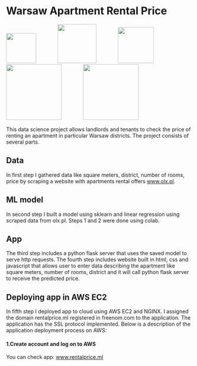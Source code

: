 # Warsaw Apartment Rental Price

<img src="https://user-images.githubusercontent.com/35708288/158497746-9a402e1f-a522-4d48-b558-aa2ef37eed61.png" width="81"/> &emsp; &emsp; &emsp; 
<img src="https://user-images.githubusercontent.com/35708288/158498254-d32accc7-259e-422f-8588-5b4ed4d83cd8.png" width="105"/> &emsp; &emsp; &emsp;
<img src="https://user-images.githubusercontent.com/35708288/158498353-1f996fdd-9a68-43f4-9926-3b3db5548265.png" width="97"/> &emsp; &emsp; &emsp;
<img src="https://user-images.githubusercontent.com/35708288/205467200-29352db5-d9bd-4620-bdb5-f13459863cbb.png" width="150"/> &emsp; &emsp; &emsp;
<img src="https://user-images.githubusercontent.com/35708288/205467301-52e52a12-7418-4f76-a94e-8f441ceb7235.png" width="150"/>


This data science project allows landlords and tenants to check the price of renting an apartment in particular Warsaw districts. The project consists of several parts. 
## Data
In first step I gathered data like square meters, district, number of rooms, price by scraping a website with apartments rental offers www.olx.pl. 
## ML model
In second step I built a model using sklearn and linear regression using scraped data from olx.pl. Steps 1 and 2 were done using colab.
## App
The third step includes a python flask server that uses the saved model to serve http requests. The fourth step includes website built in html, css and javascript that allows user to enter data describing the apartment like square meters, number of rooms, district and it will call python flask server to receive the predicted price.
## Deploying app in AWS EC2
In fifth step I deployed app to cloud using AWS EC2 and NGINX. I assigned the domain rentalprice.ml registered in freenom.com to the application. The application has the SSL protocol implemented. Below is a description of the application deployment process on AWS:

#### 1.Create account and log on to AWS


You can check app: www.rentalprice.ml
